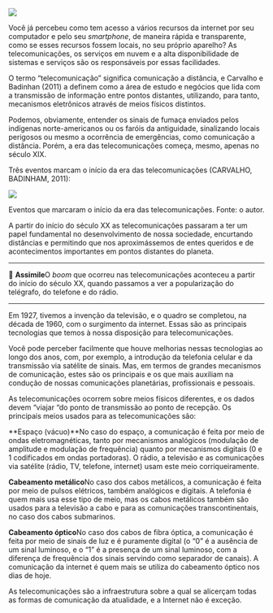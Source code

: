 [![](https://ampli-images.s3.amazonaws.com/production/147992ce-4606-4f40-97cb-97b0d97f56b9/original)](https://ampli-images.s3.amazonaws.com/production/147992ce-4606-4f40-97cb-97b0d97f56b9/original)

Você já percebeu como tem acesso a vários recursos da internet por seu computador e pelo seu _smartphone_, de maneira rápida e transparente, como se esses recursos fossem locais, no seu próprio aparelho? As telecomunicações, os serviços em nuvem e a alta disponibilidade de sistemas e serviços são os responsáveis por essas facilidades.

O termo “telecomunicação” significa comunicação a distância, e Carvalho e Badinhan (2011) a definem como a área de estudo e negócios que lida com a transmissão de informação entre pontos distantes, utilizando, para tanto, mecanismos eletrônicos através de meios físicos distintos.

Podemos, obviamente, entender os sinais de fumaça enviados pelos indígenas norte-americanos ou os faróis da antiguidade, sinalizando locais perigosos ou mesmo a ocorrência de emergências, como comunicação a distância. Porém, a era das telecomunicações começa, mesmo, apenas no século XIX.

Três eventos marcam o início da era das telecomunicações (CARVALHO, BADINHAM, 2011):

[![](https://ampli-images.s3.amazonaws.com/production/3cefe698-be6b-4b22-8ef2-87c045ec120e/original)](https://ampli-images.s3.amazonaws.com/production/3cefe698-be6b-4b22-8ef2-87c045ec120e/original)

Eventos que marcaram o início da era das telecomunicações. Fonte: o autor.

A partir do início do século XX as telecomunicações passaram a ter um papel fundamental no desenvolvimento de nossa sociedade, encurtando distâncias e permitindo que nos aproximássemos de entes queridos e de acontecimentos importantes em pontos distantes do planeta.

______

**🔁** **Assimile**O _boom_ que ocorreu nas telecomunicações aconteceu a partir do início do século XX, quando passamos a ver a popularização do telégrafo, do telefone e do rádio.

______

Em 1927, tivemos a invenção da televisão, e o quadro se completou, na década de 1960, com o surgimento da internet. Essas são as principais tecnologias que temos à nossa disposição para telecomunicações.

Você pode perceber facilmente que houve melhorias nessas tecnologias ao longo dos anos, com, por exemplo, a introdução da telefonia celular e da transmissão via satélite de sinais. Mas, em termos de grandes mecanismos de comunicação, estes são os principais e os que mais auxiliam na condução de nossas comunicações planetárias, profissionais e pessoais.

As telecomunicações ocorrem sobre meios físicos diferentes, e os dados devem “viajar “do ponto de transmissão ao ponto de recepção. Os principais meios usados para as telecomunicações são:

**Espaço (vácuo)**No caso do espaço, a comunicação é feita por meio de ondas eletromagnéticas, tanto por mecanismos analógicos (modulação de amplitude e modulação de frequência) quanto por mecanismos digitais (0 e 1 codificados em ondas portadoras). O rádio, a televisão e as comunicações via satélite (rádio, TV, telefone, internet) usam este meio corriqueiramente.

**Cabeamento metálico**No caso dos cabos metálicos, a comunicação é feita por meio de pulsos elétricos, também analógicos e digitais. A telefonia é quem mais usa esse tipo de meio, mas os cabos metálicos também são usados para a televisão a cabo e para as comunicações transcontinentais, no caso dos cabos submarinos.

**Cabeamento óptico**No caso dos cabos de fibra óptica, a comunicação é feita por meio de sinais de luz e é puramente digital (o “0” é a ausência de um sinal luminoso, e o “1” é a presença de um sinal luminoso, com a diferença de frequência dos sinais servindo como separador de canais). A comunicação da internet é quem mais se utiliza do cabeamento óptico nos dias de hoje.

As telecomunicações são a infraestrutura sobre a qual se alicerçam todas as formas de comunicação da atualidade, e a Internet não é exceção.